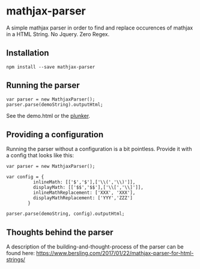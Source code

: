 # mathjax-parser

A simple mathjax parser in order to find and replace occurences of mathjax in a HTML String. No Jquery. Zero Regex.

## Installation
```
npm install --save mathjax-parser
```

## Running the parser
```
var parser = new MathjaxParser();
parser.parse(demoString).outputHtml;
```
See the demo.html or the [plunker](https://embed.plnkr.co/h84SUO5jzUayIIEYSfum/).

## Providing a configuration
Running the parser without a configuration is a bit pointless. Provide it with a config that looks like this:
```
var parser = new MathjaxParser();

var config = {
          inlineMath: [['$','$'],['\\(','\\)']],
          displayMath: [['$$','$$'],['\\[','\\]']],
          inlineMathReplacement: ['XXX', 'XXX'],
          displayMathReplacement: ['YYY','ZZZ']
        }

parser.parse(demoString, config).outputHtml;
```

## Thoughts behind the parser
A description of the building-and-thought-process of the parser can be found here: https://www.bersling.com/2017/01/22/mathjax-parser-for-html-strings/

